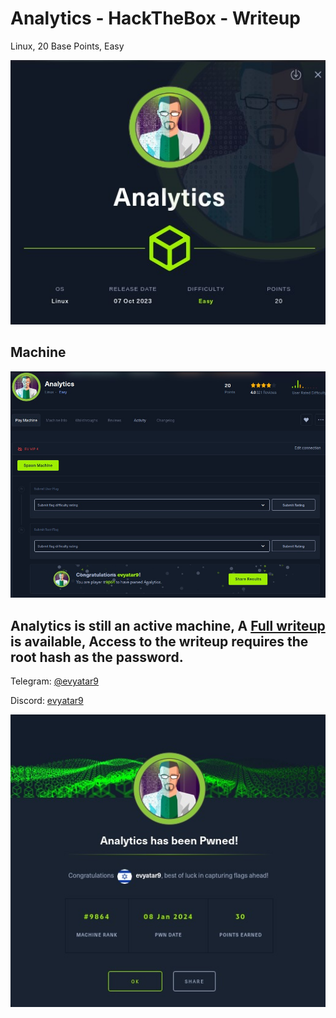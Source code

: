 # Analytics - HackTheBox - Writeup
Linux, 20 Base Points, Easy

![info.JPG](images/info.JPG)

## Machine

![‏‏Analytics.JPG](images/Analytics.JPG)
 
## Analytics is still an active machine, A [Full writeup](Analytics-Writeup.pdf) is available, Access to the writeup requires the root hash as the password.

Telegram: [@evyatar9](https://t.me/evyatar9)

Discord: [evyatar9](https://discord.com/users/812805349815091251)

![pwn.JPG](images/pwn.JPG)